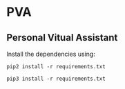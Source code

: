 # PVA

## Personal Vitual Assistant

Install the dependencies using: 

`pip2 install -r requirements.txt`

`pip3 install -r requirements.txt`
